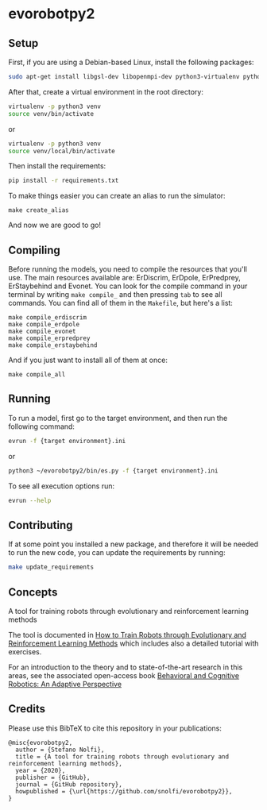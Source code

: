 # evorobotpy2
## Setup

First, if you are using a Debian-based Linux, install the following packages:
```bash
sudo apt-get install libgsl-dev libopenmpi-dev python3-virtualenv python3-dev python3-tk make g++
```
After that, create a virtual environment in the root directory:
```bash
virtualenv -p python3 venv
source venv/bin/activate
```
or
```bash
virtualenv -p python3 venv
source venv/local/bin/activate
```
Then install the requirements:
```bash
pip install -r requirements.txt
```

To make things easier you can create an alias to run the simulator:
```
make create_alias
```

And now we are good to go!

## Compiling

Before running the models, you need to compile the resources that you'll use.
The main resources available are: ErDiscrim, ErDpole, ErPredprey, ErStaybehind and Evonet.
You can look for the compile command in your terminal by writing `make compile_` and then pressing `tab` to see all commands.
You can find all of them in the `Makefile`, but here's a list:
```
make compile_erdiscrim
make compile_erdpole
make compile_evonet
make compile_erpredprey
make compile_erstaybehind
```
And if you just want to install all of them at once:
```
make compile_all
```

## Running

To run a model, first go to the target environment, and then run the following command:
```bash
evrun -f {target environment}.ini
```
or 
```bash
python3 ~/evorobotpy2/bin/es.py -f {target environment}.ini
```

To see all execution options run:
```bash
evrun --help
```

## Contributing

If at some point you installed a new package, and therefore it will be needed to run the new code, you can update the requirements by running:
```bash
make update_requirements
```

## Concepts

A tool for training robots through evolutionary and reinforcement learning methods

The tool is documented in [How to Train Robots through Evolutionary and Reinforcement Learning Methods](https://bacrobotics.com/Chapter13.html) which includes also a detailed tutorial with exercises.

For an introduction to the theory and to state-of-the-art research in this areas, see the associated open-access book [Behavioral and Cognitive Robotics: An Adaptive Perspective](https://bacrobotics.com)

## Credits

Please use this BibTeX to cite this repository in your publications:
```
@misc{evorobotpy2,
  author = {Stefano Nolfi},
  title = {A tool for training robots through evolutionary and reinforcement learning methods},
  year = {2020},
  publisher = {GitHub},
  journal = {GitHub repository},
  howpublished = {\url{https://github.com/snolfi/evorobotpy2}},
}
```
